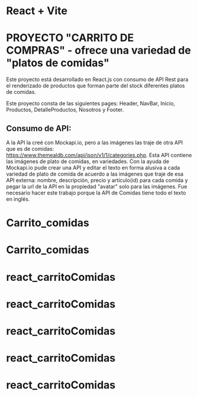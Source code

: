 # React + Vite
# PROYECTO "CARRITO DE COMPRAS" - ofrece una variedad de "platos de comidas"

Este proyecto está desarrollado en React.js con consumo de API Rest para el renderizado de productos que forman parte del stock diferentes platos de comidas.

Este proyecto consta de las siguientes pages: Header, NavBar, Inicio, Productos, DetalleProductos, Nosotros y Footer.

## Consumo de API:
A la API la creé con Mockapi.io, pero a las imágenes las traje de otra API que es de comidas: https://www.themealdb.com/api/json/v1/1/categories.php. Esta API contiene las imágenes de plato de comidas, en variedades. Con la ayuda de Mockapi.io pude crear una API y editar el texto en forma alusiva a cada variedad de plato de comida de acuerdo a las imágenes que traje de esa API externa: nombre, descripción, precio y artículo(id) para cada comida y pegar la url de la API en la propiedad "avatar" solo para las imágenes.
Fue necesario hacer este trabajo porque la API de Comidas tiene todo el texto en inglés.


# Carrito_comidas
# Carrito_comidas
# react_carritoComidas
# react_carritoComidas
# react_carritoComidas
# react_carritoComidas
# react_carritoComidas
